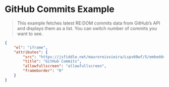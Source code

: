 # GitHub Commits Example

> This example fetches latest RE:DOM commits data from GitHub’s API and displays them as a list. You can switch number of commits you want to see.

```json
{
    "el": "iframe",
    "attributes": {
        "src": "https://jsfiddle.net/mauroreisvieira/Lspv60wf/5/embedded/result,js,css",
        "title": "GitHub Commits",
        "allowfullscreen": "allowfullscreen",
        "frameborder": "0"
    }
}
```
